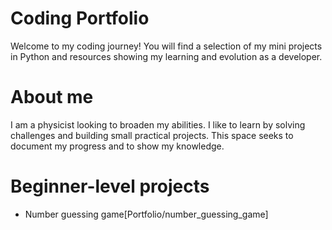 # Coding Portfolio

Welcome to my coding journey! 
You will find a selection of my mini projects in Python and resources showing my learning and evolution as a developer.

# About me

I am a physicist looking to broaden my abilities. I like to learn by solving challenges and building small practical projects. This space seeks to document my progress and to show my knowledge.

# Beginner-level projects 
- Number guessing game[Portfolio/number_guessing_game]



